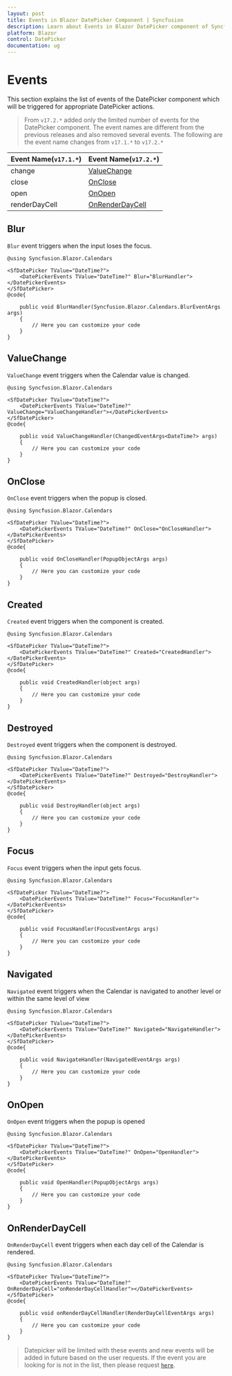 ```yaml
---
layout: post
title: Events in Blazor DatePicker Component | Syncfusion 
description: Learn about Events in Blazor DatePicker component of Syncfusion, and more details.
platform: Blazor
control: DatePicker
documentation: ug
---
```


# Events

This section explains the list of events of the DatePicker component which will be
triggered for appropriate DatePicker actions.

> From `v17.2.*` added only the limited number of events for the DatePicker component. The event names are different from the previous releases and also removed several events. The following are the event name changes from `v17.1.*` to `v17.2.*`

Event Name(`v17.1.*`) |Event Name(`v17.2.*`)
-----|-----
change |[ValueChange](events/#valuechange)
close |[OnClose](events/#onclose)
open |[OnOpen](events/#onopen)
renderDayCell |[OnRenderDayCell](events/#onrenderdaycell)

## Blur

`Blur` event triggers when the input loses the focus.

```cshtml
@using Syncfusion.Blazor.Calendars

<SfDatePicker TValue="DateTime?">
    <DatePickerEvents TValue="DateTime?" Blur="BlurHandler"></DatePickerEvents>
</SfDatePicker>
@code{

    public void BlurHandler(Syncfusion.Blazor.Calendars.BlurEventArgs args)
    {
        // Here you can customize your code
    }
}
```

## ValueChange

`ValueChange` event triggers when the Calendar value is changed.

```cshtml
@using Syncfusion.Blazor.Calendars

<SfDatePicker TValue="DateTime?">
    <DatePickerEvents TValue="DateTime?" ValueChange="ValueChangeHandler"></DatePickerEvents>
</SfDatePicker>
@code{

    public void ValueChangeHandler(ChangedEventArgs<DateTime?> args)
    {
        // Here you can customize your code
    }
}
```

## OnClose

`OnClose` event triggers when the popup is closed.

```cshtml
@using Syncfusion.Blazor.Calendars

<SfDatePicker TValue="DateTime?">
    <DatePickerEvents TValue="DateTime?" OnClose="OnCloseHandler"></DatePickerEvents>
</SfDatePicker>
@code{

    public void OnCloseHandler(PopupObjectArgs args)
    {
        // Here you can customize your code
    }
}
```

## Created

`Created` event triggers when the component is created.

```cshtml
@using Syncfusion.Blazor.Calendars

<SfDatePicker TValue="DateTime?">
    <DatePickerEvents TValue="DateTime?" Created="CreatedHandler"></DatePickerEvents>
</SfDatePicker>
@code{

    public void CreatedHandler(object args)
    {
        // Here you can customize your code
    }
}
```

## Destroyed

`Destroyed` event triggers when the component is destroyed.

```cshtml
@using Syncfusion.Blazor.Calendars

<SfDatePicker TValue="DateTime?">
    <DatePickerEvents TValue="DateTime?" Destroyed="DestroyHandler"></DatePickerEvents>
</SfDatePicker>
@code{

    public void DestroyHandler(object args)
    {
        // Here you can customize your code
    }
}
```

## Focus

`Focus` event triggers when the input gets focus.

```cshtml
@using Syncfusion.Blazor.Calendars

<SfDatePicker TValue="DateTime?">
    <DatePickerEvents TValue="DateTime?" Focus="FocusHandler"></DatePickerEvents>
</SfDatePicker>
@code{

    public void FocusHandler(FocusEventArgs args)
    {
        // Here you can customize your code
    }
}
```

## Navigated

`Navigated` event triggers when the Calendar is navigated to another level or within the same level of view

```cshtml
@using Syncfusion.Blazor.Calendars

<SfDatePicker TValue="DateTime?">
    <DatePickerEvents TValue="DateTime?" Navigated="NavigateHandler"></DatePickerEvents>
</SfDatePicker>
@code{

    public void NavigateHandler(NavigatedEventArgs args)
    {
        // Here you can customize your code
    }
}
```

## OnOpen

`OnOpen` event triggers when the popup is opened

```cshtml
@using Syncfusion.Blazor.Calendars

<SfDatePicker TValue="DateTime?">
    <DatePickerEvents TValue="DateTime?" OnOpen="OpenHandler"></DatePickerEvents>
</SfDatePicker>
@code{

    public void OpenHandler(PopupObjectArgs args)
    {
        // Here you can customize your code
    }
}
```

## OnRenderDayCell

`OnRenderDayCell` event triggers when each day cell of the Calendar is rendered.

```cshtml
@using Syncfusion.Blazor.Calendars

<SfDatePicker TValue="DateTime?">
    <DatePickerEvents TValue="DateTime?" OnRenderDayCell="onRenderDayCellHandler"></DatePickerEvents>
</SfDatePicker>
@code{

    public void onRenderDayCellHandler(RenderDayCellEventArgs args)
    {
        // Here you can customize your code
    }
}
```

> Datepicker will be limited with these events and new events will be added in future based on the user requests. If the event you are looking for is not in the list, then please request [`here`](https://www.syncfusion.com/feedback/blazor-components).